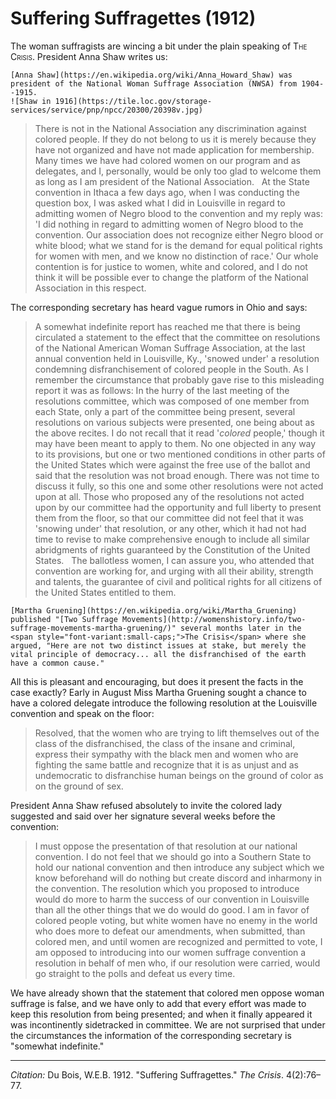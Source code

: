 <!--
title:   Suffering Suffragettes
author:  Du Bois, W.E.B.
journal: The Crisis
year:    1912
volume:  4
issue:   2
pages:   76-77
-->
# Suffering Suffragettes (1912)

The woman suffragists are wincing a bit under the plain speaking of  <span style="font-variant:small-caps;">The Crisis</span>. President Anna Shaw writes us:

```{margin}
[Anna Shaw](https://en.wikipedia.org/wiki/Anna_Howard_Shaw) was president of the National Woman Suffrage Association (NWSA) from 1904--1915.
![Shaw in 1916](https://tile.loc.gov/storage-services/service/pnp/npcc/20300/20398v.jpg)
```
> There is not in the National Association any discrimination against colored people. If they do not belong to us it is merely because they have not organized and have not made application for membership. Many times we have had colored women on our program and as delegates, and I, personally, would be only too glad to welcome them as long as I am president of the National Association.
> &nbsp;
> At the State convention in Ithaca a few days ago, when I was conducting the question box, I was asked what I did in Louisville in regard to admitting women of Negro blood to the convention and my reply was: 'I did nothing in regard to admitting women of Negro blood to the convention. Our association does not recognize either Negro blood or white blood; what we stand for is the demand for equal political rights for women with men, and we know no distinction of race.' Our whole contention is for justice to women, white and colored, and I do not think it will be possible ever to change the platform of the National Association in this respect.

The corresponding secretary has heard vague rumors in Ohio and says:

> A somewhat indefinite report has reached me that there is being circulated a statement to the effect that the committee on resolutions of the National American Woman Suffrage Association, at the last annual convention held in Louisville, Ky., 'snowed under' a resolution condemning disfranchisement of colored people in the South. As I remember the circumstance that probably gave rise to this misleading report it was as follows: In the hurry of the last meeting of the resolutions committee, which was composed of one member from each State, only a part of the committee being present, several resolutions on various subjects were presented, one being about as the above recites. I do not recall that it read '*colored* people,' though it may have been meant to apply to them. No one objected in any way to its provisions, but one or two mentioned conditions in other parts of the United States which were against the free use of the ballot and said that the resolution was not broad enough. There was not time to discuss it fully, so this one and some other resolutions were not acted upon at all. Those who proposed any of the resolutions not acted upon by our committee had the opportunity and full liberty to present them from the floor, so that our committee did not feel that it was 'snowing under' that resolution, or any other, which it had not had time to revise to make comprehensive enough to include all similar abridgments of rights guaranteed by the Constitution of the United States.
> &nbsp;
> The ballotless women, I can assure you, who attended that convention are working for, and urging with all their ability, strength and talents, the guarantee of civil and political rights for all citizens of the United States entitled to them.

```{margin}
[Martha Gruening](https://en.wikipedia.org/wiki/Martha_Gruening) published "[Two Suffrage Movements](http://womenshistory.info/two-suffrage-movements-martha-gruening/)" several months later in the <span style="font-variant:small-caps;">The Crisis</span> where she argued, "Here are not two distinct issues at stake, but merely the vital principle of democracy... all the disfranchised of the earth have a common cause."
```
All this is pleasant and encouraging, but does it present the facts in the case exactly? Early in August Miss Martha Gruening sought a chance to have a colored delegate introduce the following resolution at the Louisville convention and speak on the floor:

> Resolved, that the women who are trying to lift themselves out of the class of the disfranchised, the class of the insane and criminal, express their sympathy with the black men and women who are fighting the same battle and recognize that it is as unjust and as undemocratic to disfranchise human beings on the ground of color as on the ground of sex.

President Anna Shaw refused absolutely to invite the colored lady suggested and said over her signature several weeks before the convention:

> I must oppose the presentation of that resolution at our national convention. I do not feel that we should go into a Southern State to hold our national convention and then introduce any subject which we know beforehand will do nothing but create discord and inharmony in the convention. The resolution which you proposed to introduce would do more to harm the success of our convention in Louisville than all the other things that we do would do good. I am in favor of colored people voting, but white women have no enemy in the world who does more to defeat our amendments, when submitted, than colored men, and until women are recognized and permitted to vote, I am opposed to introducing into our women suffrage convention a resolution in behalf of men who, if our resolution were carried, would go straight to the polls and defeat us every time.

We have already shown that the statement that colored men oppose woman suffrage is false, and we have only to add that every effort was made to keep this resolution from being presented; and when it finally appeared it was incontinently sidetracked in committee. We are not surprised that under the circumstances the information of the corresponding secretary is "somewhat indefinite."

______________
*Citation:* Du Bois, W.E.B. 1912. "Suffering Suffragettes." *The Crisis*. 4(2):76&ndash;77.